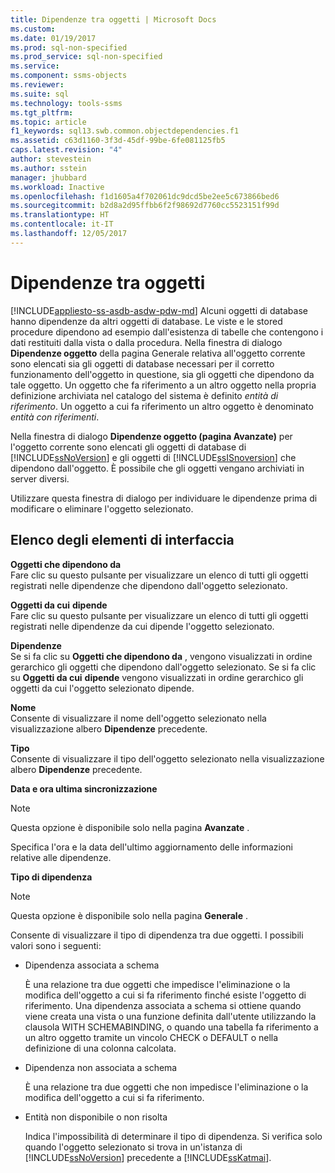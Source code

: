 ```yaml
---
title: Dipendenze tra oggetti | Microsoft Docs
ms.custom: 
ms.date: 01/19/2017
ms.prod: sql-non-specified
ms.prod_service: sql-non-specified
ms.service: 
ms.component: ssms-objects
ms.reviewer: 
ms.suite: sql
ms.technology: tools-ssms
ms.tgt_pltfrm: 
ms.topic: article
f1_keywords: sql13.swb.common.objectdependencies.f1
ms.assetid: c63d1160-3f3d-45df-99be-6fe081125fb5
caps.latest.revision: "4"
author: stevestein
ms.author: sstein
manager: jhubbard
ms.workload: Inactive
ms.openlocfilehash: f1d1605a4f702061dc9dcd5be2ee5c673866bed6
ms.sourcegitcommit: b2d8a2d95ffbb6f2f98692d7760cc5523151f99d
ms.translationtype: HT
ms.contentlocale: it-IT
ms.lasthandoff: 12/05/2017
---
```

# <a name="object-dependencies"></a>Dipendenze tra oggetti
[!INCLUDE[appliesto-ss-asdb-asdw-pdw-md](../../includes/appliesto-ss-asdb-asdw-pdw-md.md)] Alcuni oggetti di database hanno dipendenze da altri oggetti di database. Le viste e le stored procedure dipendono ad esempio dall'esistenza di tabelle che contengono i dati restituiti dalla vista o dalla procedura. Nella finestra di dialogo **Dipendenze oggetto** della pagina Generale relativa all'oggetto corrente sono elencati sia gli oggetti di database necessari per il corretto funzionamento dell'oggetto in questione, sia gli oggetti che dipendono da tale oggetto. Un oggetto che fa riferimento a un altro oggetto nella propria definizione archiviata nel catalogo del sistema è definito *entità di riferimento*. Un oggetto a cui fa riferimento un altro oggetto è denominato *entità con riferimenti*.  
  
Nella finestra di dialogo **Dipendenze oggetto (pagina Avanzate)** per l'oggetto corrente sono elencati gli oggetti di database di [!INCLUDE[ssNoVersion](../../includes/ssnoversion_md.md)] e gli oggetti di [!INCLUDE[ssISnoversion](../../includes/ssisnoversion_md.md)] che dipendono dall'oggetto. È possibile che gli oggetti vengano archiviati in server diversi.  
  
Utilizzare questa finestra di dialogo per individuare le dipendenze prima di modificare o eliminare l'oggetto selezionato.  
  
## <a name="uielement-list"></a>Elenco degli elementi di interfaccia  
**Oggetti che dipendono da** *<selected object>*  
Fare clic su questo pulsante per visualizzare un elenco di tutti gli oggetti registrati nelle dipendenze che dipendono dall'oggetto selezionato.  
  
**Oggetti da cui** **dipende** *<selected object>*  
Fare clic su questo pulsante per visualizzare un elenco di tutti gli oggetti registrati nelle dipendenze da cui dipende l'oggetto selezionato.  
  
**Dipendenze**  
Se si fa clic su **Oggetti che dipendono da** *<selected object>* , vengono visualizzati in ordine gerarchico gli oggetti che dipendono dall'oggetto selezionato. Se si fa clic su **Oggetti da cui** **dipende** *<selected object>* vengono visualizzati in ordine gerarchico gli oggetti da cui l'oggetto selezionato dipende.  
  
**Nome**  
Consente di visualizzare il nome dell'oggetto selezionato nella visualizzazione albero **Dipendenze** precedente.  
  
**Tipo**  
Consente di visualizzare il tipo dell'oggetto selezionato nella visualizzazione albero **Dipendenze** precedente.  
  
**Data e ora ultima sincronizzazione**  
> [!NOTE]  
> Questa opzione è disponibile solo nella pagina **Avanzate** .  
  
Specifica l'ora e la data dell'ultimo aggiornamento delle informazioni relative alle dipendenze.  
  
**Tipo di dipendenza**  
> [!NOTE]  
> Questa opzione è disponibile solo nella pagina **Generale** .  
  
Consente di visualizzare il tipo di dipendenza tra due oggetti. I possibili valori sono i seguenti:  
  
-   Dipendenza associata a schema  
  
    È una relazione tra due oggetti che impedisce l'eliminazione o la modifica dell'oggetto a cui si fa riferimento finché esiste l'oggetto di riferimento. Una dipendenza associata a schema si ottiene quando viene creata una vista o una funzione definita dall'utente utilizzando la clausola WITH SCHEMABINDING, o quando una tabella fa riferimento a un altro oggetto tramite un vincolo CHECK o DEFAULT o nella definizione di una colonna calcolata.  
  
-   Dipendenza non associata a schema  
  
    È una relazione tra due oggetti che non impedisce l'eliminazione o la modifica dell'oggetto a cui si fa riferimento.  
  
-   Entità non disponibile o non risolta  
  
    Indica l'impossibilità di determinare il tipo di dipendenza. Si verifica solo quando l'oggetto selezionato si trova in un'istanza di [!INCLUDE[ssNoVersion](../../includes/ssnoversion_md.md)] precedente a [!INCLUDE[ssKatmai](../../includes/sskatmai_md.md)].  
  
